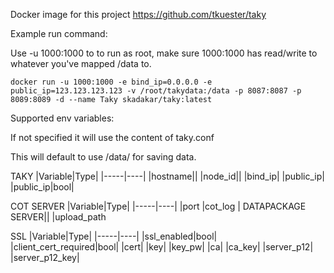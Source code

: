 Docker image for this project https://github.com/tkuester/taky

Example run command:

Use -u 1000:1000 to to run as root, make sure 1000:1000 has read/write to whatever you've mapped /data to.
```
docker run -u 1000:1000 -e bind_ip=0.0.0.0 -e public_ip=123.123.123.123 -v /root/takydata:/data -p 8087:8087 -p 8089:8089 -d --name Taky skadakar/taky:latest
```

Supported env variables:

If not specified it will use the content of taky.conf

This will default to use /data/ for saving data.



TAKY
|Variable|Type|
|-----|----|
|hostname||
|node_id||
|bind_ip|
|public_ip|
|public_ip|bool|

COT SERVER
|Variable|Type|
|-----|----|
|port
|cot_log
| DATAPACKAGE SERVER||
|upload_path

SSL
|Variable|Type|
|-----|----|
|ssl_enabled|bool|
|client_cert_required|bool|
|cert|
|key|
|key_pw|
|ca|
|ca_key|
|server_p12|
|server_p12_key|
